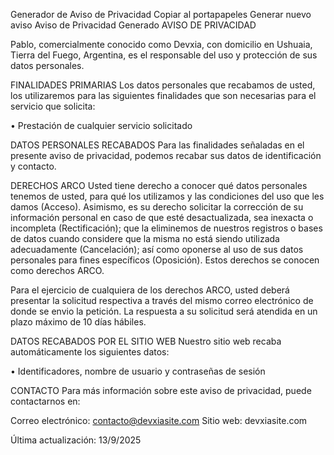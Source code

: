 Generador de Aviso de Privacidad
Copiar al portapapeles
Generar nuevo aviso
Aviso de Privacidad Generado
AVISO DE PRIVACIDAD

Pablo, comercialmente conocido como Devxia, con domicilio en Ushuaia, Tierra del Fuego, Argentina, es el responsable del uso y protección de sus datos personales.

FINALIDADES PRIMARIAS
Los datos personales que recabamos de usted, los utilizaremos para las siguientes finalidades que son necesarias para el servicio que solicita:

• Prestación de cualquier servicio solicitado

DATOS PERSONALES RECABADOS
Para las finalidades señaladas en el presente aviso de privacidad, podemos recabar sus datos de identificación y contacto.

DERECHOS ARCO
Usted tiene derecho a conocer qué datos personales tenemos de usted, para qué los utilizamos y las condiciones del uso que les damos (Acceso). Asimismo, es su derecho solicitar la corrección de su información personal en caso de que esté desactualizada, sea inexacta o incompleta (Rectificación); que la eliminemos de nuestros registros o bases de datos cuando considere que la misma no está siendo utilizada adecuadamente (Cancelación); así como oponerse al uso de sus datos personales para fines específicos (Oposición). Estos derechos se conocen como derechos ARCO.

Para el ejercicio de cualquiera de los derechos ARCO, usted deberá presentar la solicitud respectiva a través del mismo correo electrónico de donde se envio la petición. La respuesta a su solicitud será atendida en un plazo máximo de 10 días hábiles.

DATOS RECABADOS POR EL SITIO WEB
Nuestro sitio web recaba automáticamente los siguientes datos:

• Identificadores, nombre de usuario y contraseñas de sesión

CONTACTO
Para más información sobre este aviso de privacidad, puede contactarnos en:

Correo electrónico: contacto@devxiasite.com
Sitio web: devxiasite.com

Última actualización: 13/9/2025
